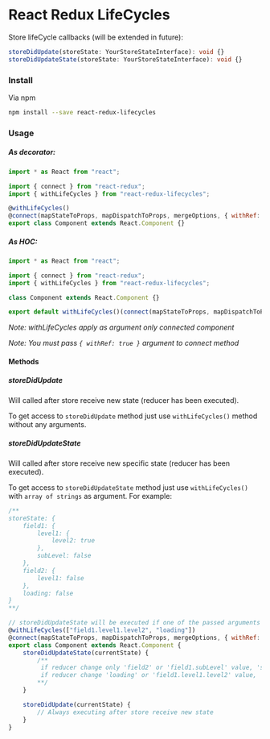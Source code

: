 # React Redux LifeCycles

Store lifeCycle callbacks (will be extended in future):

```ts
storeDidUpdate(storeState: YourStoreStateInterface): void {}
storeDidUpdateState(storeState: YourStoreStateInterface): void {}
```

### Install

Via npm

```bash
npm install --save react-redux-lifecycles
```

### Usage

##### As decorator:

```jsx
import * as React from "react";

import { connect } from "react-redux";
import { withLifeCycles } from "react-redux-lifecycles";

@withLifeCycles()
@connect(mapStateToProps, mapDispatchToProps, mergeOptions, { withRef: true })
export class Component extends React.Component {}
```

##### As HOC:

```jsx
import * as React from "react";

import { connect } from "react-redux";
import { withLifeCycles } from "react-redux-lifecycles";

class Component extends React.Component {}

export default withLifeCycles()(connect(mapStateToProps, mapDispatchToProps, mergeOptions, { withRef: true })(Component));
```


*Note: withLifeCycles apply as argument only connected component*

*Note: You must pass `{ withRef: true }` argument to connect method*


#### Methods

##### storeDidUpdate

Will called after store receive new state (reducer has been executed).

To get access to `storeDidUpdate` method just use `withLifeCycles()` method without any arguments.

##### storeDidUpdateState

Will called after store receive new specific state (reducer has been executed).

To get access to `storeDidUpdateState` method just use `withLifeCycles()` with `array of strings` as argument.
For example:

```jsx
/**
storeState: {
    field1: {
        level1: {
            level2: true
        },
        subLevel: false
    },
    field2: {
        level1: false
    },
    loading: false
}
**/

// storeDidUpdateState will be executed if one of the passed arguments changed
@withLifeCycles(["field1.level1.level2", "loading"])
@connect(mapStateToProps, mapDispatchToProps, mergeOptions, { withRef: true })
export class Component extends React.Component {
    storeDidUpdateState(currentState) {
        /**
         if reducer change only 'field2' or 'field1.subLevel' value, 'storeDidUpdateState' does not be executed
         if reducer change 'loading' or 'field1.level1.level2' value, 'storeDidUpdateState' will be executed
        **/
    }

    storeDidUpdate(currentState) {
        // Always executing after store receive new state
    }
}
```
